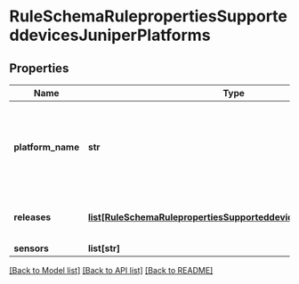 # RuleSchemaRulepropertiesSupporteddevicesJuniperPlatforms

## Properties
Name | Type | Description | Notes
------------ | ------------- | ------------- | -------------
**platform_name** | **str** | Platform name, Ex: MX960. Should be of pattern [a-zA-Z][a-zA-Z0-9_-]* | 
**releases** | [**list[RuleSchemaRulepropertiesSupporteddevicesJuniperReleases]**](RuleSchemaRulepropertiesSupporteddevicesJuniperReleases.md) | Release information for the products | [optional] 
**sensors** | **list[str]** |  | [optional] 

[[Back to Model list]](../README.md#documentation-for-models) [[Back to API list]](../README.md#documentation-for-api-endpoints) [[Back to README]](../README.md)


